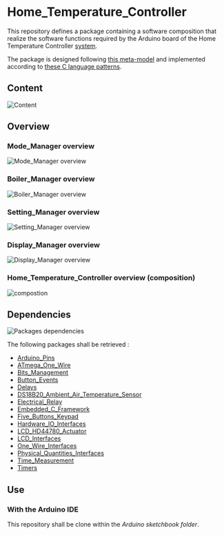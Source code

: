 # Home_Temperature_Controller

This repository defines a package containing a software composition that realize the software
functions required by the Arduino board of the Home Temperature Controller
[system](https://github.com/HomeMadeBots/Home-Temperature-Controller-System).

The package is designed following
[this meta-model](https://github.com/HomeMadeBots/Embedded_Software_Meta_Model) and implemented
according to [these C language
patterns](https://github.com/HomeMadeBots/C-language-patterns-for-Embedded-Software-Meta-Model).

## Content

![Content](http://www.plantuml.com/plantuml/proxy?cache=no&src=https://raw.github.com/HomeMadeBots/Home_Temperature_Controller/master/doc/content.puml)

## Overview

### Mode_Manager overview

![Mode_Manager overview](http://www.plantuml.com/plantuml/proxy?cache=no&src=https://raw.github.com/HomeMadeBots/Home_Temperature_Controller/master/doc/Mode_Manager_overview.puml)

### Boiler_Manager overview

![Boiler_Manager overview](http://www.plantuml.com/plantuml/proxy?cache=no&src=https://raw.github.com/HomeMadeBots/Home_Temperature_Controller/master/doc/Boiler_Manager_overview.puml)

### Setting_Manager overview

![Setting_Manager overview](http://www.plantuml.com/plantuml/proxy?cache=no&src=https://raw.github.com/HomeMadeBots/Home_Temperature_Controller/master/doc/Setting_Manager_overview.puml)

### Display_Manager overview

![Display_Manager overview](http://www.plantuml.com/plantuml/proxy?cache=no&src=https://raw.github.com/HomeMadeBots/Home_Temperature_Controller/master/doc/Display_Manager_overview.puml)

### Home_Temperature_Controller overview (composition)

![compostion](http://www.plantuml.com/plantuml/proxy?cache=no&src=https://raw.github.com/HomeMadeBots/Home_Temperature_Controller/master/doc/HTC_overview.puml)

## Dependencies

![Packages dependencies](http://www.plantuml.com/plantuml/proxy?cache=no&src=https://raw.github.com/HomeMadeBots/Home_Temperature_Controller/master/doc/dependencies.puml)

The following packages shall be retrieved :
* [Arduino_Pins](https://github.com/HomeMadeBots/Arduino_Pins)
* [ATmega_One_Wire](https://github.com/HomeMadeBots/ATmega_One_Wire)
* [Bits_Management](https://github.com/HomeMadeBots/Bits_Management)
* [Button_Events](https://github.com/HomeMadeBots/Button_Events)
* [Delays](https://github.com/HomeMadeBots/Delays)
* [DS18B20_Ambient_Air_Temperature_Sensor](https://github.com/HomeMadeBots/DS18B20_Ambient_Air_Temperature_Sensor)
* [Electrical_Relay](https://github.com/HomeMadeBots/Electrical_Relay)
* [Embedded_C_Framework](https://github.com/HomeMadeBots/Embedded_C_Framework)
* [Five_Buttons_Keypad](https://github.com/HomeMadeBots/Five_Buttons_Keypad)
* [Hardware_IO_Interfaces](https://github.com/HomeMadeBots/Hardware_IO_Interfaces)
* [LCD_HD44780_Actuator](https://github.com/HomeMadeBots/LCD_HD44780_Actuator)
* [LCD_Interfaces](https://github.com/HomeMadeBots/LCD_Interfaces)
* [One_Wire_Interfaces](https://github.com/HomeMadeBots/One_Wire_Interfaces)
* [Physical_Quantities_Interfaces](https://github.com/HomeMadeBots/Physical_Quantities_Interfaces)
* [Time_Measurement](https://github.com/HomeMadeBots/Time_Measurement)
* [Timers](https://github.com/HomeMadeBots/Timers)

## Use

### With the Arduino IDE

This repository shall be clone within the _Arduino sketchbook folder_.